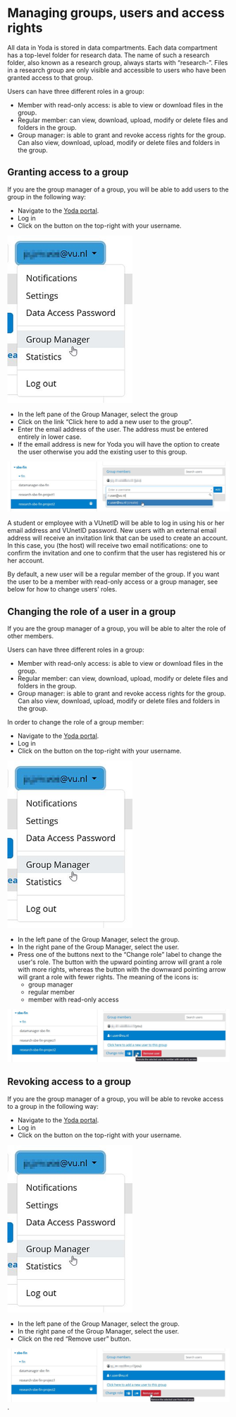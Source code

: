 # Managing groups, users and access rights

All data in Yoda is stored in data compartments. Each data compartment has a top-level folder for research data.
The name of such a research folder, also known as a research group, always starts with &ldquo;research-&rdquo;.
Files in a research group are only visible and accessible to users who have been granted access to that group.

Users can have three different roles in a group:
- Member with read-only access: is able to view or download files in the group.
- Regular member: can view, download, upload, modify or delete files and folders in the group.
- Group manager: is able to grant and revoke access rights for the group. Can also view, download, upload, modify
  or delete files and folders in the group.

## Granting access to a group

If you are the group manager of a group, you will be able to add users to the group in the following way:
- Navigate to the [Yoda portal](../getting-started/getting-started-portal.html).
- Log in
- Click on the button on the top-right with your username.

![group manager](../getting-started/screenshots/group-manager.jpg)
- In the left pane of the Group Manager, select the group
- Click on the link &ldquo;Click here to add a new user to the group&rdquo;.
- Enter the email address of the user. The address must be entered entirely in lower case.
- If the email address is new for Yoda you will have the option to create the user otherwise you add the existing user to this group. 

![Adding user](../functions/Adding-user.jpg)

A student or employee with a VUnetID will be able to log in using his or her email address and
VUnetID password. New users with an external email address will receive an invitation link that can be used to create an account.
In this case, you (the host) will receive two email notifications: one to confirm the invitation and one to confirm that the user has
registered his or her account.

By default, a new user will be a regular member of the group. If you want the user to be a member with read-only access or
a group manager, see below for how to change users' roles.

## Changing the role of a user in a group

If you are the group manager of a group, you will be able to alter the role of other members.

Users can have three different roles in a group:
- Member with read-only access: is able to view or download files in the group.
- Regular member: can view, download, upload, modify or delete files and folders in the group.
- Group manager: is able to grant and revoke access rights for the group. Can also view, download, upload, modify
  or delete files and folders in the group.

In order to change the role of a group member:
- Navigate to the [Yoda portal](../getting-started/getting-started-portal.html).
- Log in
- Click on the button on the top-right with your username.

![group manager](../getting-started/screenshots/group-manager.jpg)
- In the left pane of the Group Manager, select the group.
- In the right pane of the Group Manager, select the user.
- Press one of the buttons next to the &ldquo;Change role&rdquo; label to change the user's role.
  The button with the upward pointing arrow will grant a role with more rights, whereas the button
  with the downward pointing arrow will grant a role with fewer rights. The meaning of the icons is:
   * <i class="fa fa-user-circle-o" aria-hidden="true"></i> group manager
   * <i class="fa fa-user" aria-hidden="true"></i> regular member
   * <i class="fa fa-eye" aria-hidden="true"></i> member with read-only access

![Setting user rights](../functions/Setting-user-rights.jpg)

## Revoking access to a group
If you are the group manager of a group, you will be able to revoke access to a group in the following way:
- Navigate to the [Yoda portal](../getting-started/getting-started-portal.html).
- Log in
- Click on the button on the top-right with your username.

![group manager](../getting-started/screenshots/group-manager.jpg)
- In the left pane of the Group Manager, select the group.
- In the right pane of the Group Manager, select the user.
- Click on the red &ldquo;Remove user&rdquo; button.

![Removing user](../functions/removing-user.jpg)
.